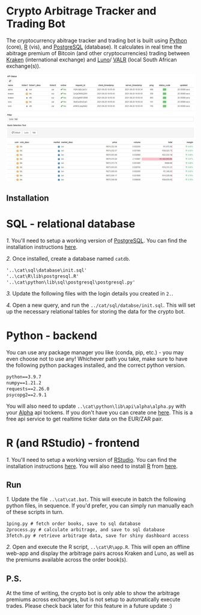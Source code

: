 # Crypto Arbitrage Tracker and Trading Bot

The cryptocurrency abitrage tracker and trading bot is built using [Python](https://www.python.org/) (core), [R](https://www.r-project.org/) (vis), and [PostgreSQL](https://www.postgresql.org/) (database). It calculates in real time the abitrage premium of Bitcoin (and other cryptocurrencies) trading between [Kraken](https://www.kraken.com/) (international exchange) and [Luno](https://www.luno.com/)/ [VALR](https://www.valr.com/) (local South African exchange(s)).

<p align="center">
  <img src="assets/splash.JPG"/>
</p>

## Installation

# SQL - relational database

*1.* You'll need to setup a working version of [PostgreSQL](https://www.postgresql.org/). You can find the installation instructions [here](https://www.postgresql.org/).

*2.* Once installed, create a database named `catdb`.

```
'..\cat\sql\database\init.sql'
'..\cat\R\lib\postgresql.R'
'..\cat\python\lib\sql\postgresql\postgresql.py'
```

*3.* Update the following files with the login details you created in `2.`.

*4.* Open a new query, and run the `../cat/sql/databse/init.sql`. This will set up the necessary relational tables for storing the data for the crypto bot.

# Python - backend

You can use any package manager you like (conda, pip, etc.) - you may even choose not to use any! Whichever path you take, make sure to have the following python packages installed, and the correct python version.

```
python==3.9.7
numpy==1.21.2
requests==2.26.0
psycopg2==2.9.1
```

You will also need to update `..\cat\python\lib\api\alpha\alpha.py` with your [Alpha](https://www.alphavantage.co/) api tockens. If you don't have you can create one [here](https://www.alphavantage.co/support/#api-key). This is a free api service to get realtime ticker data on the EUR/ZAR pair.

# R (and RStudio) - frontend

*1.* You'll need to setup a working version of [RStudio](https://www.rstudio.com/products/rstudio/#rstudio-desktop). You can find the installation instructions [here](https://www.rstudio.com/products/rstudio/#rstudio-desktop). You will also need to install [R](https://www.r-project.org/) from [here](https://www.r-project.org/).

## Run

*1.* Update the file `..\cat\cat.bat`. This will execute in batch the following python files, in sequence. If you'd prefer, you can simply run manually each of these scripts in turn.

```
1ping.py # fetch order books, save to sql database
2process.py # calculate arbitrage, and save to sql database
3fetch.py # retrieve arbitrage data, save for shiny dashboard access
```

*2.* Open and execute the R script, `..\cat\R\app.R`. This will open an offline web-app and display the arbitrage pairs across Kraken and Luno, as well as the premiums available across the order book(s).

## P.S.

At the time of writing, the crypto bot is only able to show the arbitrage premiums across exchanges, but is not setup to automatically execute trades. Please check back later for this feature in a future update :)